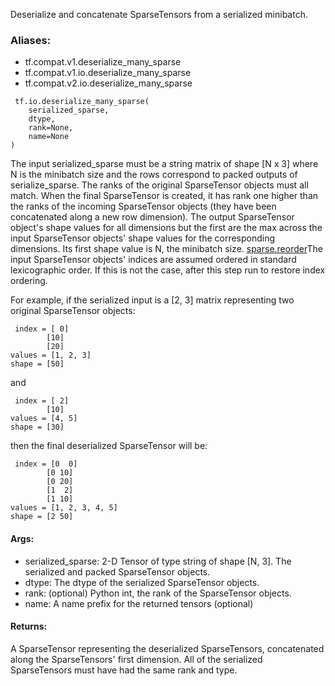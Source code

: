 Deserialize and concatenate SparseTensors from a serialized minibatch.
### Aliases:
- tf.compat.v1.deserialize_many_sparse
- tf.compat.v1.io.deserialize_many_sparse
- tf.compat.v2.io.deserialize_many_sparse

```
 tf.io.deserialize_many_sparse(
    serialized_sparse,
    dtype,
    rank=None,
    name=None
)
```
The input serialized_sparse must be a string matrix of shape [N x 3] where N is the minibatch size and the rows correspond to packed outputs of serialize_sparse. The ranks of the original SparseTensor objects must all match. When the final SparseTensor is created, it has rank one higher than the ranks of the incoming SparseTensor objects (they have been concatenated along a new row dimension).
The output SparseTensor object's shape values for all dimensions but the first are the max across the input SparseTensor objects' shape values for the corresponding dimensions. Its first shape value is N, the minibatch size.
[sparse.reorder](https://tensorflow.google.cn/api_docs/python/tf/sparse/reorder)The input SparseTensor objects' indices are assumed ordered in standard lexicographic order. If this is not the case, after this step run  to restore index ordering.

For example, if the serialized input is a [2, 3] matrix representing two original SparseTensor objects:

```
 index = [ 0]
        [10]
        [20]
values = [1, 2, 3]
shape = [50]
```
and

```
 index = [ 2]
        [10]
values = [4, 5]
shape = [30]
```
then the final deserialized SparseTensor will be:

```
 index = [0  0]
        [0 10]
        [0 20]
        [1  2]
        [1 10]
values = [1, 2, 3, 4, 5]
shape = [2 50]
```
#### Args:
- serialized_sparse: 2-D Tensor of type string of shape [N, 3]. The serialized and packed SparseTensor objects.
- dtype: The dtype of the serialized SparseTensor objects.
- rank: (optional) Python int, the rank of the SparseTensor objects.
- name: A name prefix for the returned tensors (optional)
#### Returns:
A SparseTensor representing the deserialized SparseTensors, concatenated along the SparseTensors' first dimension.
All of the serialized SparseTensors must have had the same rank and type.
